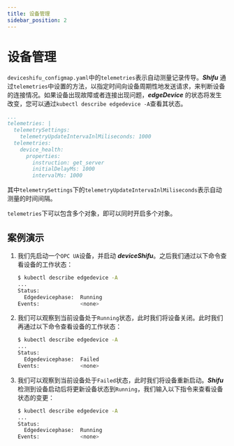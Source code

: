 ```yaml
---
title: 设备管理
sidebar_position: 2
---
```


# 设备管理

`deviceshifu_configmap.yaml`中的`telemetries`表示自动测量记录传导。***Shifu*** 通过`telemetries`中设置的方法，以指定时间向设备周期性地发送请求，来判断设备的连接情况。如果设备出现故障或者连接出现问题，***edgeDevice*** 的状态将发生改变，您可以通过`kubectl describe edgedevice -A`查看其状态。

```yaml
...
telemetries: |  
  telemetrySettings:  
    telemetryUpdateIntervaInlMiliseconds: 1000  
  telemetries:  
    device_health:  
      properties:  
        instruction: get_server  
        initialDelayMs: 1000  
        intervalMs: 1000
```

其中`telemetrySettings`下的`telemetryUpdateIntervaInlMiliseconds`表示自动测量的时间间隔。

`telemetries`下可以包含多个对象，即可以同时开启多个对象。

## 案例演示

1. 我们先启动一个`OPC UA`设备，并启动 ***deviceShifu***。之后我们通过以下命令查看设备的工作状态：
    ```bash
    $ kubectl describe edgedevice -A
    ...
    Status:
      Edgedevicephase:  Running
    Events:             <none>
    ```
2. 我们可以观察到当前设备处于`Running`状态，此时我们将设备关闭。此时我们再通过以下命令查看设备的工作状态：
    ```bash
    $ kubectl describe edgedevice -A
    ...
    Status:
      Edgedevicephase:  Failed
    Events:             <none>
    ```
3. 我们可以观察到当前设备处于`Failed`状态，此时我们将设备重新启动。***Shifu*** 检测到设备启动后将更新设备状态到`Running`，我们输入以下指令来查看设备状态的变更：
    ```bash
    $ kubectl describe edgedevice -A
    ...
    Status:
      Edgedevicephase:  Running
    Events:             <none>
    ```
